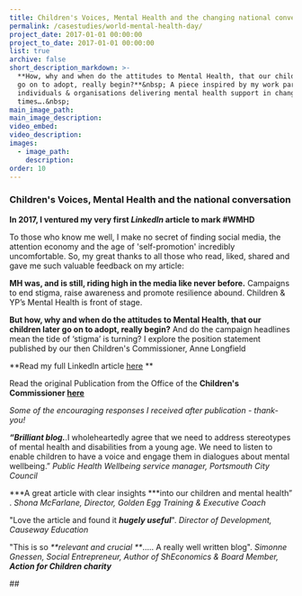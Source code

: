 ```yaml
---
title: Children's Voices, Mental Health and the changing national conversation
permalink: /casestudies/world-mental-health-day/
project_date: 2017-01-01 00:00:00
project_to_date: 2017-01-01 00:00:00
list: true
archive: false
short_description_markdown: >-
  **How, why and when do the attitudes to Mental Health, that our children later
  go on to adopt, really begin?**&nbsp; A piece inspired by my work partnering
  individuals & organisations delivering mental health support in changing
  times….&nbsp;
main_image_path:
main_image_description:
video_embed:
video_description:
images:
  - image_path:
    description:
order: 10
---
```

### **Children's Voices, Mental Health and the national conversation**

**In 2017, I ventured my very first *LinkedIn* article to mark \#WMHD**

To those who know me well, I make no secret of finding social media, the attention economy and the age of 'self-promotion' incredibly uncomfortable. So, my great thanks to all those who read, liked, shared and gave me such valuable feedback on my article:

**MH was, and is still, riding high in the media like never before.** Campaigns to end stigma, raise awareness and promote resilience abound. Children & YP’s Mental Health is front of stage.

**But how, why and when do the attitudes to Mental Health, that our children later go on to adopt, really begin?** And do the campaign headlines mean the tide of ‘stigma’ is turning? I explore the position statement published by our then Children's Commissioner, Anne Longfield

\*\*Read my full LinkedIn article [here](https://www.linkedin.com/pulse/childrens-voices-mental-health-national-conversation-jo-broad/) \*\*

Read the original Publication from the Office of the **Children's Commissioner [here](https://www.childrenscommissioner.gov.uk/wp-content/uploads/2017/10/Voices-Mental-health-needs-1_0.pdf)**

*Some of the encouraging responses I received after publication - thank-you\!*

***“Brilliant blog.***.I wholeheartedly agree that we need to address stereotypes of mental health and disabilities from a young age. We need to listen to enable children to have a voice and engage them in dialogues about mental wellbeing.” *Public Health Wellbeing service manager, Portsmouth City Council*

*\*\*A great article with clear insights \*\**into our children and mental health” . *Shona McFarlane, Director, Golden Egg Training & Executive Coach*

"Love the article and found it ***hugely useful***". *Director of Development, Causeway Education*

"This is so *\*\*relevant and crucial \*\**….. A really well written blog". *Simonne Gnessen, Social Entrepreneur, Author of ShEconomics & Board Member, **Action for Children charity***

\#\#
